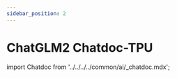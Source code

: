 ```yaml
---
sidebar_position: 2
---
```


# ChatGLM2 Chatdoc-TPU

import Chatdoc from '../../../../common/ai/\_chatdoc.mdx';

<Chatdoc />
